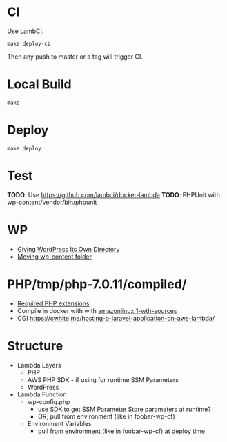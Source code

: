 
# CI

Use [LambCI](https://github.com/lambci/lambci#php). 

    make deploy-ci

Then any push to master or a tag will trigger CI.

# Local Build

    make 
    
# Deploy

    make deploy
    
# Test  
    
**TODO**: Use https://github.com/lambci/docker-lambda
**TODO**: PHPUnit with wp-content/vendor/bin/phpunit


# WP

- [Giving WordPress Its Own Directory](https://codex.wordpress.org/Giving_WordPress_Its_Own_Directory)
- [Moving wp-content folder](https://codex.wordpress.org/Editing_wp-config.php#Moving_wp-content_folder)


# PHP/tmp/php-7.0.11/compiled/

- [Required PHP extensions](https://make.wordpress.org/hosting/handbook/handbook/server-environment/#php-extensions)
- Compile in docker with with [amazonlinux:1-wth-sources](https://hub.docker.com/_/amazonlinux)
- CGI https://cwhite.me/hosting-a-laravel-application-on-aws-lambda/
   


# Structure

- Lambda Layers
  - PHP
  - AWS PHP SDK - if using for runtime SSM Parameters
  - WordPress
- Lambda Function
  - wp-config.php
    - use SDK to get SSM Parameter Store parameters at runtime?
    - OR; pull from environment (like in foobar-wp-cf)
  - Environment Variables 
    - pull from environment (like in foobar-wp-cf) at deploy time

